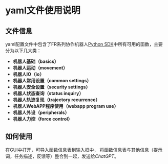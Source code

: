 # yaml文件使用说明

## 文件信息

yaml配置文件中包含了FR系列协作机器人[Python SDK](https://fr-documentation.readthedocs.io/zh_CN/latest/SDKManual/python_intro.html)中所有可用的函数，主要分为以下几大类：

- **机器人基础（basics）**
- **机器人运动（movement）**
- **机器人IO（io）**
- **机器人常用设置（common settings）**
- **机器人安全设置（security settings）**
- **机器人状态查询（status inquiry）**
- **机器人轨迹复现（trajectory recurrence）**
- **机器人WebAPP程序使用（webapp program use）**
- **机器人外设（peripherals）**
- **机器人力控（force control）**

## 如何使用

在GUI中打开，可导入函数信息表到输入框中，
将函数信息表与其他信息（提示词，任务描述，反馈等）整合到一起，发送给*ChatGPT*。